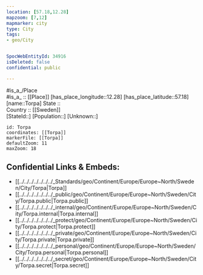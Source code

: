 ```yaml
---
location: [57.18,12.28] 
mapzoom: [7,12] 
mapmarker: city 
type: City
tags:
- geo/City


SpocWebEntityId: 34916
isDeleted: false
confidential: public

---
```

#is_a_/Place  
#is_a_ :: [[Place]] 
[has_place_longitude::12.28] 
[has_place_latitude::57.18] 
[name::Torpa] 
State ::  
Country :: [[Sweden]]  
[StateId::] 
[Population::] 
[Unknown::] 


```leaflet
id: Torpa
coordinates: [[Torpa]] 
markerFile: [[Torpa]] 
defaultZoom: 11 
maxZoom: 18
```


## Confidential Links & Embeds: 
- [[../../../../../../../_Standards/geo/Continent/Europe/Europe~North/Sweden/City/Torpa|Torpa]] 
- [[../../../../../../../_public/geo/Continent/Europe/Europe~North/Sweden/City/Torpa.public|Torpa.public]] 
- [[../../../../../../../_internal/geo/Continent/Europe/Europe~North/Sweden/City/Torpa.internal|Torpa.internal]] 
- [[../../../../../../../_protect/geo/Continent/Europe/Europe~North/Sweden/City/Torpa.protect|Torpa.protect]] 
- [[../../../../../../../_private/geo/Continent/Europe/Europe~North/Sweden/City/Torpa.private|Torpa.private]] 
- [[../../../../../../../_personal/geo/Continent/Europe/Europe~North/Sweden/City/Torpa.personal|Torpa.personal]] 
- [[../../../../../../../_secret/geo/Continent/Europe/Europe~North/Sweden/City/Torpa.secret|Torpa.secret]] 

